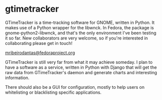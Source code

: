 gtimetracker
============

GTimeTracker is a time-tracking software for GNOME, written in Python. It makes use of a Python wrapper for the libwnck.
In Fedora, the package is gnome-python2-libwnck, and that's the only environment I've been testing it so far. New 
collaborators are very welcome, so if you're interested in collaborating please get in touch!

mribeirodantas@fedoraproject.org

GTimeTracker is still very far from what it may achieve someday. I plan to have a software as a service, written 
in Python with Django that will get the raw data from GTimeTracker's daemon and generate charts and interesting
information.

There should also be a GUI for configuration, mostly to help users on whitelisting or blacklisting specific applications.
